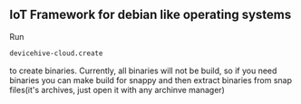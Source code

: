 ## IoT Framework for debian like operating systems
Run
```bash
devicehive-cloud.create
```
to create binaries. Currently, all binaries will not be build, so if you need binaries you can make build for snappy and then extract binaries from snap files(it's archives, just open it with any archinve manager)
